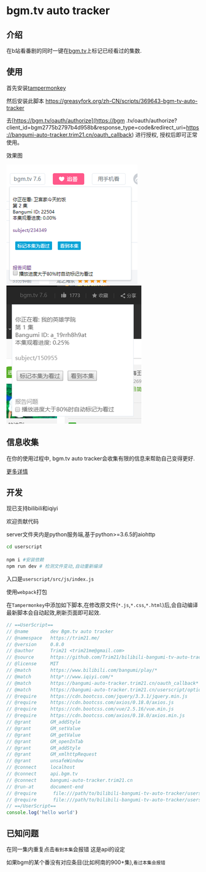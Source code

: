 # bgm.tv auto tracker

## 介绍

在b站看番剧的同时一键在[bgm.tv](https://bgm.tv/)上标记已经看过的集数.

## 使用

首先安装[tampermonkey](https://chrome.google.com/webstore/detail/tampermonkey/dhdgffkkebhmkfjojejmpbldmpobfkfo)

然后安装此脚本
https://greasyfork.org/zh-CN/scripts/369643-bgm-tv-auto-tracker 

去[https://bgm.tv/oauth/authorize](https://bgm
.tv/oauth/authorize?client_id=bgm2775b2797b4d958b&response_type=code&redirect_uri=https://bangumi-auto-tracker.trim21.cn/oauth_callback)
进行授权, 授权后即可正常使用。

效果图 

![](./screenshot/bilibili.png) 
![](./screenshot/iqiyi.png) 

## 信息收集

在你的使用过程中, bgm.tv auto tracker会收集有限的信息来帮助自己变得更好.

[更多详情](./docs/user_info_collection.md)

## 开发

现已支持bilibili和iqiyi

欢迎贡献代码

server文件夹内是python服务端,基于python>=3.6.5的aiohttp

```bash
cd userscript

npm i #安装依赖
npm run dev # 检测文件变动,自动重新编译
```

入口是`userscript/src/js/index.js`

使用`webpack`打包


在`Tampermonkey`中添加如下脚本,在修改原文件(`*.js`,`*.css`,`*.html`)后,会自动编译最新脚本会自动起效,刷新页面即可起效.

```javascript
// ==UserScript==
// @name        dev Bgm.tv auto tracker
// @namespace   https://trim21.me/
// @version     0.8.0
// @author      Trim21 <trim21me@gmail.com>
// @source      https://github.com/Trim21/bilibili-bangumi-tv-auto-tracker
// @license     MIT
// @match       https://www.bilibili.com/bangumi/play/*
// @match       http*://www.iqiyi.com/*
// @match       https://bangumi-auto-tracker.trim21.cn/oauth_callback*
// @match       https://bangumi-auto-tracker.trim21.cn/userscript/options*
// @require     https://cdn.bootcss.com/jquery/3.3.1/jquery.min.js
// @require     https://cdn.bootcss.com/axios/0.18.0/axios.js
// @require     https://cdn.bootcss.com/vue/2.5.16/vue.min.js
// @require     https://cdn.bootcss.com/axios/0.18.0/axios.min.js
// @grant       GM_addStyle
// @grant       GM_setValue
// @grant       GM_getValue
// @grant       GM_openInTab
// @grant       GM_addStyle
// @grant       GM_xmlhttpRequest
// @grant       unsafeWindow
// @connect     localhost
// @connect     api.bgm.tv
// @connect     bangumi-auto-tracker.trim21.cn
// @run-at      document-end
// @require      file:///path/to/bilibili-bangumi-tv-auto-tracker/userscript/env.js
// @require      file:///path/to/bilibili-bangumi-tv-auto-tracker/userscript/dist/latest/bgm-tv-auto-tracker.js
// ==/UserScript==
console.log('hello world')

```


## 已知问题

在同一集内重复点击`看到本集`会报错 这是api的设定

如果bgm的某个番没有对应条目(比如柯南的900+集),`看过本集会报错`

